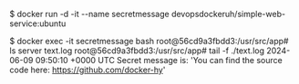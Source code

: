$ docker run -d  -it --name secretmessage devopsdockeruh/simple-web-service:ubuntu



$ docker exec -it secretmessage bash
root@56cd9a3fbdd3:/usr/src/app# ls
server  text.log
root@56cd9a3fbdd3:/usr/src/app# tail -f ./text.log 
2024-06-09 09:50:10 +0000 UTC
Secret message is: 'You can find the source code here: https://github.com/docker-hy'
